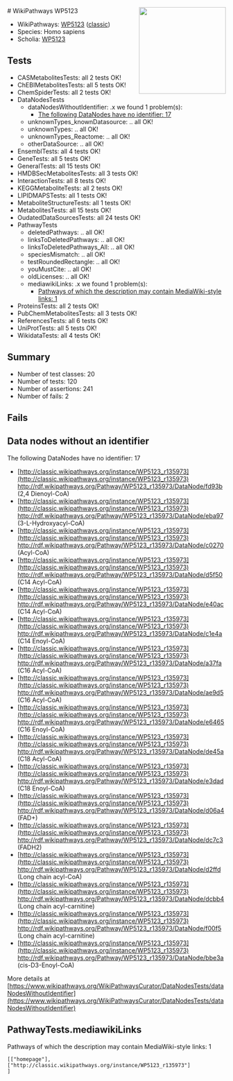 <img style="float: right; width: 200px" src="https://upload.wikimedia.org/wikipedia/commons/thumb/8/83/Wplogo_with_text_500.png/640px-Wplogo_with_text_500.png" />
# WikiPathways WP5123

* WikiPathways: [WP5123](https://wikipathways.org/pathways/WP5123) ([classic](https://classic.wikipathways.org/instance/WP5123))
* Species: Homo sapiens
* Scholia: [WP5123](https://scholia.toolforge.org/wikipathways/WP5123)
## Tests
* CASMetabolitesTests: all 2 tests OK!
* ChEBIMetabolitesTests: all 5 tests OK!
* ChemSpiderTests: all 2 tests OK!
* DataNodesTests
    * dataNodesWithoutIdentifier: .x we found 1 problem(s):
        * [The following DataNodes have no identifier: 17](#8792c497)
    * unknownTypes_knownDatasource: .. all OK!
    * unknownTypes: .. all OK!
    * unknownTypes_Reactome: .. all OK!
    * otherDataSource: .. all OK!
* EnsemblTests: all 4 tests OK!
* GeneTests: all 5 tests OK!
* GeneralTests: all 15 tests OK!
* HMDBSecMetabolitesTests: all 3 tests OK!
* InteractionTests: all 8 tests OK!
* KEGGMetaboliteTests: all 2 tests OK!
* LIPIDMAPSTests: all 1 tests OK!
* MetaboliteStructureTests: all 1 tests OK!
* MetabolitesTests: all 15 tests OK!
* OudatedDataSourcesTests: all 24 tests OK!
* PathwayTests
    * deletedPathways: .. all OK!
    * linksToDeletedPathways: .. all OK!
    * linksToDeletedPathways_All: .. all OK!
    * speciesMismatch: .. all OK!
    * testRoundedRectangle: .. all OK!
    * youMustCite: .. all OK!
    * oldLicenses: .. all OK!
    * mediawikiLinks: .x we found 1 problem(s):
        * [Pathways of which the description may contain MediaWiki-style links: 1](#da69cf45)
* ProteinsTests: all 2 tests OK!
* PubChemMetabolitesTests: all 3 tests OK!
* ReferencesTests: all 6 tests OK!
* UniProtTests: all 5 tests OK!
* WikidataTests: all 4 tests OK!


## Summary

* Number of test classes: 20
* Number of tests: 120
* Number of assertions: 241
* Number of fails: 2

## Fails

<a name="8792c497" />

## Data nodes without an identifier

The following DataNodes have no identifier: 17

* [http://classic.wikipathways.org/instance/WP5123_r135973](http://classic.wikipathways.org/instance/WP5123_r135973) http://rdf.wikipathways.org/Pathway/WP5123_r135973/DataNode/fd93b (2,4 Dienoyl-CoA)
* [http://classic.wikipathways.org/instance/WP5123_r135973](http://classic.wikipathways.org/instance/WP5123_r135973) http://rdf.wikipathways.org/Pathway/WP5123_r135973/DataNode/eba97 (3-L-Hydroxyacyl-CoA)
* [http://classic.wikipathways.org/instance/WP5123_r135973](http://classic.wikipathways.org/instance/WP5123_r135973) http://rdf.wikipathways.org/Pathway/WP5123_r135973/DataNode/c0270 (Acyl-CoA)
* [http://classic.wikipathways.org/instance/WP5123_r135973](http://classic.wikipathways.org/instance/WP5123_r135973) http://rdf.wikipathways.org/Pathway/WP5123_r135973/DataNode/d5f50 (C14 Acyl-CoA)
* [http://classic.wikipathways.org/instance/WP5123_r135973](http://classic.wikipathways.org/instance/WP5123_r135973) http://rdf.wikipathways.org/Pathway/WP5123_r135973/DataNode/e40ac (C14 Acyl-CoA)
* [http://classic.wikipathways.org/instance/WP5123_r135973](http://classic.wikipathways.org/instance/WP5123_r135973) http://rdf.wikipathways.org/Pathway/WP5123_r135973/DataNode/c1e4a (C14 Enoyl-CoA)
* [http://classic.wikipathways.org/instance/WP5123_r135973](http://classic.wikipathways.org/instance/WP5123_r135973) http://rdf.wikipathways.org/Pathway/WP5123_r135973/DataNode/a37fa (C16 Acyl-CoA)
* [http://classic.wikipathways.org/instance/WP5123_r135973](http://classic.wikipathways.org/instance/WP5123_r135973) http://rdf.wikipathways.org/Pathway/WP5123_r135973/DataNode/ae9d5 (C16 Acyl-CoA)
* [http://classic.wikipathways.org/instance/WP5123_r135973](http://classic.wikipathways.org/instance/WP5123_r135973) http://rdf.wikipathways.org/Pathway/WP5123_r135973/DataNode/e6465 (C16 Enoyl-CoA)
* [http://classic.wikipathways.org/instance/WP5123_r135973](http://classic.wikipathways.org/instance/WP5123_r135973) http://rdf.wikipathways.org/Pathway/WP5123_r135973/DataNode/de45a (C18 Acyl-CoA)
* [http://classic.wikipathways.org/instance/WP5123_r135973](http://classic.wikipathways.org/instance/WP5123_r135973) http://rdf.wikipathways.org/Pathway/WP5123_r135973/DataNode/e3dad (C18 Enoyl-CoA)
* [http://classic.wikipathways.org/instance/WP5123_r135973](http://classic.wikipathways.org/instance/WP5123_r135973) http://rdf.wikipathways.org/Pathway/WP5123_r135973/DataNode/d06a4 (FAD+)
* [http://classic.wikipathways.org/instance/WP5123_r135973](http://classic.wikipathways.org/instance/WP5123_r135973) http://rdf.wikipathways.org/Pathway/WP5123_r135973/DataNode/dc7c3 (FADH2)
* [http://classic.wikipathways.org/instance/WP5123_r135973](http://classic.wikipathways.org/instance/WP5123_r135973) http://rdf.wikipathways.org/Pathway/WP5123_r135973/DataNode/d2ffd (Long chain acyl-CoA)
* [http://classic.wikipathways.org/instance/WP5123_r135973](http://classic.wikipathways.org/instance/WP5123_r135973) http://rdf.wikipathways.org/Pathway/WP5123_r135973/DataNode/dcbb4 (Long chain acyl-carnitine)
* [http://classic.wikipathways.org/instance/WP5123_r135973](http://classic.wikipathways.org/instance/WP5123_r135973) http://rdf.wikipathways.org/Pathway/WP5123_r135973/DataNode/f00f5 (Long chain acyl-carnitine)
* [http://classic.wikipathways.org/instance/WP5123_r135973](http://classic.wikipathways.org/instance/WP5123_r135973) http://rdf.wikipathways.org/Pathway/WP5123_r135973/DataNode/bbe3a (cis-D3-Enoyl-CoA)


More details at [https://www.wikipathways.org/WikiPathwaysCurator/DataNodesTests/dataNodesWithoutIdentifier](https://www.wikipathways.org/WikiPathwaysCurator/DataNodesTests/dataNodesWithoutIdentifier)

<a name="da69cf45" />

## PathwayTests.mediawikiLinks

Pathways of which the description may contain MediaWiki-style links: 1
```
[["homepage"],
["http://classic.wikipathways.org/instance/WP5123_r135973"]
]
```

